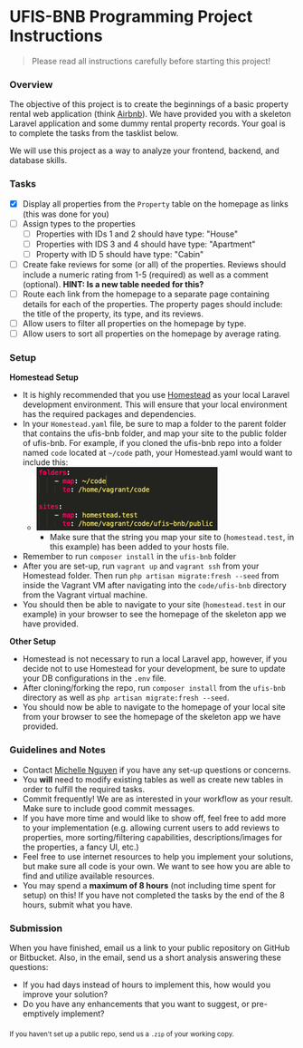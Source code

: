 # UFIS-BNB Programming Project Instructions #

>Please read all instructions carefully before starting this project!

### Overview ###

The objective of this project is to create the beginnings of a basic property rental web application (think <a href="www.airbnb.com">Airbnb</a>). We have provided you with a skeleton Laravel application and some dummy rental property records. Your goal is to complete the tasks from the tasklist below. 

We will use this project as a way to analyze your frontend, backend, and database skills. 

### Tasks ###

*[x] Display all properties from the `Property` table on the homepage as links (this was done for you)
*[ ] Assign types to the properties
     * [ ] Properties with IDs 1 and 2 should have type: "House"
     * [ ] Properties with IDS 3 and 4 should have type: "Apartment"
     * [ ] Property with ID 5 should have type: "Cabin"
*[ ] Create fake reviews for some (or all) of the properties. Reviews should include a numeric rating from 1-5 (required) as well as a comment (optional). **HINT: Is a new table needed for this?**
*[ ] Route each link from the homepage to a separate page containing details for each of the properties. The property pages should include: the title of the property, its type, and its reviews.
*[ ] Allow users to filter all properties on the homepage by type.
*[ ] Allow users to sort all properties on the homepage by average rating.

### Setup ###

**Homestead Setup**
* It is highly recommended that you use <a href='https://laravel.com/docs/7.x/homestead'>Homestead</a> as your local Laravel development environment. This will ensure that your local environment has the required packages and dependencies.
* In your `Homestead.yaml` file, be sure to map a folder to the parent folder that contains the ufis-bnb folder, and map your site to the public folder of ufis-bnb. For example, if you cloned the ufis-bnb repo into a folder named `code` located at `~/code` path, your Homestead.yaml would want to include this:
    * ![Example](homestead_yaml.png?raw=true) 
         * Make sure that the string you map your site to (`homestead.test`, in this example) has been added to your hosts file.
* Remember to run `composer install` in the `ufis-bnb` folder
* After you are set-up, run `vagrant up` and `vagrant ssh` from your Homestead folder. Then run `php artisan migrate:fresh --seed` from inside the Vagrant VM after navigating into the `code/ufis-bnb` directory from the Vagrant virtual machine. 
* You should then be able to navigate to your site (`homestead.test` in our example) in your browser to see the homepage of the skeleton app we have provided.
                                                                                               
   
**Other Setup**
* Homestead is not necessary to run a local Laravel app, however, if you decide not to use Homestead for your development, be sure to update your DB configurations in the `.env` file.
* After cloning/forking the repo, run `composer install` from the `ufis-bnb` directory as well as `php artisan migrate:fresh --seed`.
* You should now be able to navigate to the homepage of your local site from your browser to see the homepage of the skeleton app we have provided. 


### Guidelines and Notes ###

* Contact <a href="mailto:michelle.nguyen@utah.edu">Michelle Nguyen</a> if you have any set-up questions or concerns.
* You **will** need to modify existing tables as well as create new tables in order to fulfill the required tasks.
* Commit frequently! We are as interested in your workflow as your result. Make sure to include good commit messages.
* If you have more time and would like to show off, feel free to add more to your implementation (e.g. allowing current users to add reviews to properties, more sorting/filtering capabilities, descriptions/images for the properties, a fancy UI, etc.)
* Feel free to use internet resources to help you implement your solutions, but make sure all code is your own. We want to see how you are able to find and utilize available resources.
* You may spend a **maximum of 8 hours** (not including time spent for setup) on this! If you have not completed the tasks by the end of the 8 hours, submit what you have.


### Submission ###
When you have finished, email us a link to your public repository on GitHub or Bitbucket. Also, in the email, send us a short analysis answering these questions:
* If you had days instead of hours to implement this, how would you improve your solution?
* Do you have any enhancements that you want to suggest, or pre-emptively implement?
 
<sub>If you haven't set up a public repo, send us a `.zip` of your working copy.</sub>
